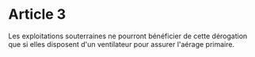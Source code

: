 # Article 3

Les exploitations souterraines ne pourront bénéficier de cette dérogation que si elles disposent d'un ventilateur pour assurer l'aérage primaire.

